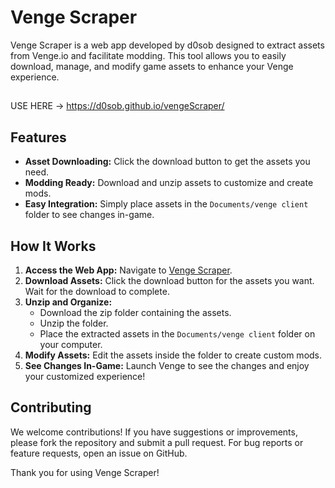 # Venge Scraper

Venge Scraper is a web app developed by d0sob designed to extract assets from Venge.io and facilitate modding. This tool allows you to easily download, manage, and modify game assets to enhance your Venge experience.
##
USE HERE -> https://d0sob.github.io/vengeScraper/
## Features

- **Asset Downloading:** Click the download button to get the assets you need.
- **Modding Ready:** Download and unzip assets to customize and create mods.
- **Easy Integration:** Simply place assets in the `Documents/venge client` folder to see changes in-game.

## How It Works

1. **Access the Web App:** Navigate to [Venge Scraper](https://d0sob.github.io/vengeScraper).
2. **Download Assets:** Click the download button for the assets you want. Wait for the download to complete.
3. **Unzip and Organize:**
   - Download the zip folder containing the assets.
   - Unzip the folder.
   - Place the extracted assets in the `Documents/venge client` folder on your computer.
4. **Modify Assets:** Edit the assets inside the folder to create custom mods.
5. **See Changes In-Game:** Launch Venge to see the changes and enjoy your customized experience!

## Contributing

We welcome contributions! If you have suggestions or improvements, please fork the repository and submit a pull request. For bug reports or feature requests, open an issue on GitHub.

Thank you for using Venge Scraper!

